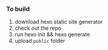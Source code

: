 ### To build
1. download hexo static site generator
2. check out the repo
3. run hexo init && hexo generate
4. upload `public` folder
